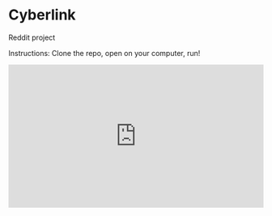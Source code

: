 # Cyberlink
Reddit project

Instructions: Clone the repo, open on your computer, run!



<div style="width:100%;height:0;padding-bottom:56%;position:relative;"><iframe src="https://giphy.com/embed/eCqFYAVjjDksg" width="100%" height="100%" style="position:absolute" frameBorder="0" class="giphy-embed" allowFullScreen></iframe></div><p><a href="https://giphy.com/gifs/funny-meme-hacker-eCqFYAVjjDksg"></a></p>
